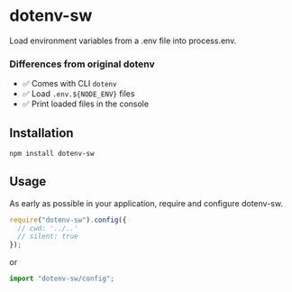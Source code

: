 # dotenv-sw

Load environment variables from a .env file into process.env.

### Differences from original dotenv

- ✅ Comes with CLI `dotenv`
- ✅ Load `.env.${NODE_ENV}` files
- ✅ Print loaded files in the console

## Installation

```sh
npm install dotenv-sw
```

## Usage

As early as possible in your application, require and configure dotenv-sw.

```javascript
require("dotenv-sw").config({
  // cwd: '../..'
  // silent: true
});
```

or

```ts
import "dotenv-sw/config";
```
